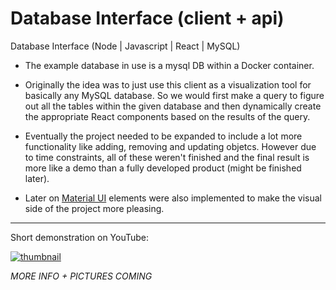 # Database Interface (client + api)
Database Interface (Node | Javascript | React | MySQL)

- The example database in use is a mysql DB within a Docker container.

- Originally the idea was to just use this client as a visualization tool for basically any MySQL database. So we would first make a query to figure out all the tables within the given database and then dynamically create the appropriate React components based on the results of the query.

- Eventually the project needed to be expanded to include a lot more functionality like adding, removing and updating objetcs. However due to time constraints, all of these weren't finished and the final result is more like a demo than a fully developed product (might be finished later).

- Later on [Material UI](https://mui.com/ "Material UI") elements were also implemented to make the visual side of the project more pleasing.

---

Short demonstration on YouTube:

[![thumbnail](https://img.youtube.com/vi/mZUyGBj9iwA/0.jpg)](https://www.youtube.com/watch?v=mZUyGBj9iwA)


*MORE INFO + PICTURES COMING*
